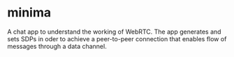 # minima

A chat app to understand the working of WebRTC.
The app generates and sets SDPs in oder to achieve a peer-to-peer connection that enables flow of messages through a data channel.
